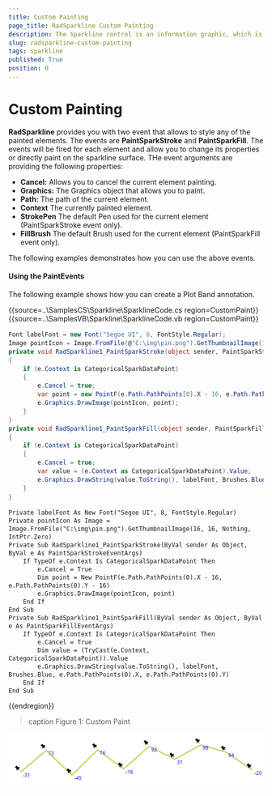```yaml
---
title: Custom Painting
page_title: RadSparkline Custom Painting
description: The Sparkline control is an information graphic, which is characterized by small size, excellent performance
slug: radsparkline-custom-painting
tags: sparkline
published: True
position: 0
---
```


# Custom Painting

__RadSparkline__ provides you with two event that allows to style any of the painted elements. The events are __PaintSparkStroke__ and __PaintSparkFill__. The events will be fired for each element and allow you to change its properties or directly paint on the sparkline surface. THe event arguments are providing the following properties:
* __Cancel:__ Allows you to cancel the current element painting.
* __Graphics:__ The Graphics object that allows you to paint. 
* __Path:__ The path of the current element. 
* __Context__ The currently painted element.
* __StrokePen__ The default Pen used for the current element (PaintSparkStroke event only).
* __FillBrush__ The default Brush used for the current element (PaintSparkFill event only).


The following examples demonstrates how you can use the above events.

#### Using the PaintEvents

 The following example shows how you can create a Plot Band annotation.
 

{{source=..\SamplesCS\Sparkline\SparklineCode.cs region=CustomPaint}} 
{{source=..\SamplesVB\Sparkline\SparklineCode.vb region=CustomPaint}}
````C#
Font labelFont = new Font("Segoe UI", 8, FontStyle.Regular);
Image pointIcon = Image.FromFile(@"C:\img\pin.png").GetThumbnailImage(16, 16, null, IntPtr.Zero);
private void RadSparkline1_PaintSparkStroke(object sender, PaintSparkStrokeEventArgs e)
{
    if (e.Context is CategoricalSparkDataPoint)
    {
        e.Cancel = true;
        var point = new PointF(e.Path.PathPoints[0].X - 16, e.Path.PathPoints[0].Y - 16);
        e.Graphics.DrawImage(pointIcon, point);
    }
}
private void RadSparkline1_PaintSparkFill(object sender, PaintSparkFillEventArgs e)
{
    if (e.Context is CategoricalSparkDataPoint)
    {
        e.Cancel = true;
        var value = (e.Context as CategoricalSparkDataPoint).Value;
        e.Graphics.DrawString(value.ToString(), labelFont, Brushes.Blue, e.Path.PathPoints[0].X, e.Path.PathPoints[0].Y);
    }
}

````
````VB.NET
Private labelFont As New Font("Segoe UI", 8, FontStyle.Regular)
Private pointIcon As Image = Image.FromFile("C:\img\pin.png").GetThumbnailImage(16, 16, Nothing, IntPtr.Zero)
Private Sub RadSparkline1_PaintSparkStroke(ByVal sender As Object, ByVal e As PaintSparkStrokeEventArgs)
    If TypeOf e.Context Is CategoricalSparkDataPoint Then
        e.Cancel = True
        Dim point = New PointF(e.Path.PathPoints(0).X - 16, e.Path.PathPoints(0).Y - 16)
        e.Graphics.DrawImage(pointIcon, point)
    End If
End Sub
Private Sub RadSparkline1_PaintSparkFill(ByVal sender As Object, ByVal e As PaintSparkFillEventArgs)
    If TypeOf e.Context Is CategoricalSparkDataPoint Then
        e.Cancel = True
        Dim value = (TryCast(e.Context, CategoricalSparkDataPoint)).Value
        e.Graphics.DrawString(value.ToString(), labelFont, Brushes.Blue, e.Path.PathPoints(0).X, e.Path.PathPoints(0).Y)
    End If
End Sub

````
 

{{endregion}} 

>caption Figure 1: Custom Paint

![](images/sparkline-custom-paint001.png)


